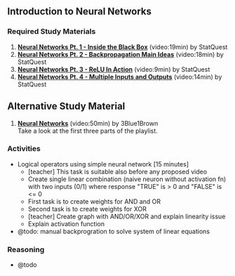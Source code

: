 ## Introduction to Neural Networks

### Required Study Materials

1. **[Neural Networks Pt. 1 - Inside the Black Box](https://www.youtube.com/watch?v=CqOfi41LfDw)** (video:19min) by StatQuest
2. **[Neural Networks Pt. 2 - Backpropagation Main Ideas](https://www.youtube.com/watch?v=IN2XmBhILt4)** (video:18min) by StatQuest 
3. **[Neural Networks Pt. 3 - ReLU In Action](https://www.youtube.com/watch?v=68BZ5f7P94E)** (video:9min) by StatQuest 
4. **[Neural Networks Pt. 4 - Multiple Inputs and Outputs](https://www.youtube.com/watch?v=83LYR-1IcjA)** (video:14min) by StatQuest 

## Alternative Study Material
1. **[Neural Networks](https://www.youtube.com/playlist?list=PLZHQObOWTQDNU6R1_67000Dx_ZCJB-3pi)** (video:50min) by 3Blue1Brown  <br>
Take a look at the first three parts of the playlist.

### Activities

* Logical operators using simple neural network [15 minutes]
  * [teacher] This task is suitable also before any proposed video
  * Create single linear combination (naive neuron without activation fn) with two inputs (0/1) where response "TRUE" is > 0 and "FALSE" is <= 0
  * First task is to create weights for AND and OR
  * Second task is to create weights for XOR
  * [teacher] Create graph with AND/OR/XOR and explain linearity issue
  * Explain activation function
* @todo: manual backprogration to solve system of linear equations

### Reasoning

* @todo
